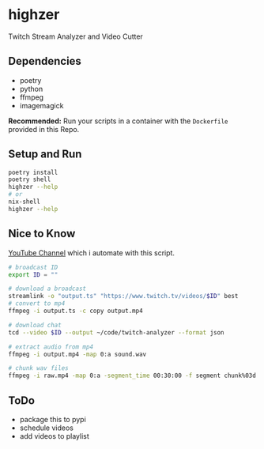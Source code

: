 # highzer

Twitch Stream Analyzer and Video Cutter

## Dependencies

- poetry
- python
- ffmpeg
- imagemagick

__Recommended:__ Run your scripts in a container with the `Dockerfile` provided in this Repo.

## Setup and Run

```bash
poetry install
poetry shell
highzer --help
# or
nix-shell
highzer --help
```

## Nice to Know

[YouTube Channel](https://www.youtube.com/channel/UC0M8qvpFLG_QoimeBih_6nA) which i automate with this script.

```bash
# broadcast ID
export ID = ""

# download a broadcast
streamlink -o "output.ts" "https://www.twitch.tv/videos/$ID" best
# convert to mp4
ffmpeg -i output.ts -c copy output.mp4

# download chat
tcd --video $ID --output ~/code/twitch-analyzer --format json

# extract audio from mp4
ffmpeg -i output.mp4 -map 0:a sound.wav

# chunk wav files
ffmpeg -i raw.mp4 -map 0:a -segment_time 00:30:00 -f segment chunk%03d.wav
```

## ToDo

- package this to pypi
- schedule videos
- add videos to playlist
